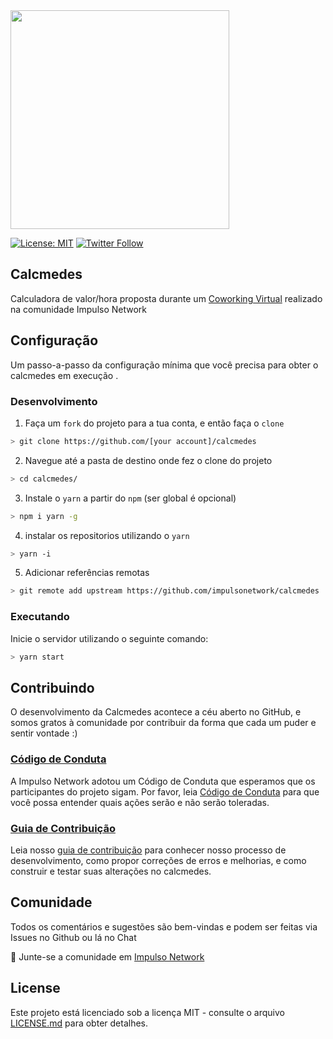 <img src="https://impulso.network/assets/images/impulsonetwork-logo.svg" style="width: 350px">

[![License: MIT](https://img.shields.io/badge/License-MIT-blue.svg)](LICENSE)
[![Twitter Follow](https://img.shields.io/twitter/follow/impulsonetwork.svg?style=social&label=Follow)](https://twitter.com/impulsonetwork)

## Calcmedes

Calculadora de valor/hora proposta durante um [Coworking Virtual](https://www.youtube.com/watch?v=Up2Srk1AYXg) realizado na comunidade Impulso Network

## Configuração

Um passo-a-passo da configuração mínima que você precisa para obter o calcmedes em execução .

### Desenvolvimento

1. Faça um `fork` do projeto para a tua conta, e então faça o `clone`

```sh
> git clone https://github.com/[your account]/calcmedes
```

2. Navegue até a pasta de destino onde fez o clone do projeto

```sh
> cd calcmedes/
```

3. Instale o `yarn` a partir do `npm` (ser global é opcional)

```sh
> npm i yarn -g
```

4. instalar os repositorios utilizando o `yarn`

```sh
> yarn -i
```

5. Adicionar referências remotas

```sh
> git remote add upstream https://github.com/impulsonetwork/calcmedes
```

### Executando

Inicie o servidor utilizando o seguinte comando:

```sh
> yarn start
```

## Contribuindo

O desenvolvimento da Calcmedes acontece a céu aberto no GitHub, e somos gratos à comunidade por contribuir da forma que cada um puder e sentir vontade :)

### [Código de Conduta](CONTRIBUTING.md)

A Impulso Network adotou um Código de Conduta que esperamos que os participantes do projeto sigam. Por favor, leia [Código de Conduta](CONTRIBUTING.md) para que você possa entender quais ações serão e não serão toleradas.

### [Guia de Contribuição](CONTRIBUTING.md)

Leia nosso [guia de contribuição](CONTRIBUTING.md) para conhecer nosso processo de desenvolvimento, como propor correções de erros e melhorias, e como construir e testar suas alterações no calcmedes.

## Comunidade

Todos os comentários e sugestões são bem-vindas e podem ser feitas via Issues no Github ou lá no Chat

💬 Junte-se a comunidade em [Impulso Network](https://impulso.network)

## License

Este projeto está licenciado sob a licença MIT - consulte o arquivo [LICENSE.md](LICENSE.md) para obter detalhes.
